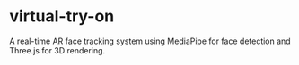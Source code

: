 # virtual-try-on
A real-time AR face tracking system using MediaPipe for face detection and Three.js for 3D rendering.

